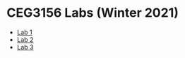 # CEG3156 Labs (Winter 2021)
 

- [Lab 1](https://github.com/GColetti/CEG3156_Labs/tree/main/L1)
- [Lab 2](https://github.com/GColetti/CEG3156_Labs/tree/main/L2)
- [Lab 3](https://github.com/GColetti/CEG3156_Labs/tree/main/L3/CEG3156%20LAB3)
